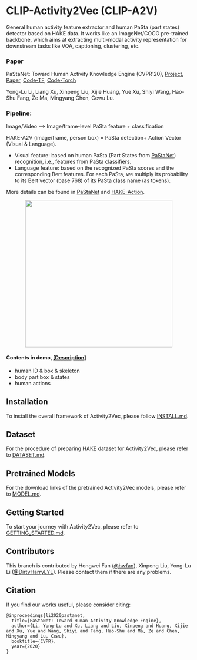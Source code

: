 # CLIP-Activity2Vec (CLIP-A2V)
General human activity feature extractor and human PaSta (part states) detector based on HAKE data.
It works like an ImageNet/COCO pre-trained backbone, which aims at extracting multi-modal activity representation for downstream tasks like VQA, captioning, clustering, etc. 

### Paper
PaStaNet: Toward Human Activity Knowledge Engine (CVPR'20), [Project](http://hake-mvig.cn), [Paper](https://arxiv.org/abs/2004.00945), [Code-TF](https://github.com/DirtyHarryLYL/HAKE-Action), [Code-Torch](https://github.com/DirtyHarryLYL/HAKE-Action-Torch)

Yong-Lu Li, Liang Xu, Xinpeng Liu, Xijie Huang, Yue Xu, Shiyi Wang, Hao-Shu Fang, Ze Ma, Mingyang Chen, Cewu Lu.

### Pipeline: 
Image/Video --> Image/frame-level PaSta feature + classification

HAKE-A2V (image/frame, person box) = PaSta detection+ Action Vector (Visual & Language).

- Visual feature: based on human PaSta (Part States from [PaStaNet](https://arxiv.org/pdf/2004.00945.pdf)) recognition, i.e., features from PaSta classifiers. 
- Language feature: based on the recognized PaSta scores and the corresponding Bert features. 
For each PaSta, we multiply its probability to its Bert vector (base 768) of its PaSta class name (as tokens). 

More details can be found in [PaStaNet](https://arxiv.org/pdf/2004.00945.pdf) and [HAKE-Action](https://github.com/DirtyHarryLYL/HAKE-Action).

<p align='center'>
    <img src="demo/a2v-demo.gif", height="400">
</p>

<!-- ## Full demo: [[YouTube]](https://t.co/hXiAYPXEuL?amp=1), [[bilibili]](https://www.bilibili.com/video/BV1s54y1Y76s) -->
#### Contents in demo, [[Description]](https://drive.google.com/file/d/1iZ57hKjus2lKbv1MAB-TLFrChSoWGD5e/view?usp=sharing)
- human ID & box & skeleton
- body part box & states
- human actions

## Installation
 To install the overall framework of Activity2Vec, please follow [INSTALL.md](./INSTALL.md).

## Dataset
 For the procedure of preparing HAKE dataset for Activity2Vec, please refer to [DATASET.md](./DATASET.md).

## Pretrained Models
 For the download links of the pretrained Activity2Vec models, please refer to [MODEL.md](./MODEL.md).
 
## Getting Started
 To start your journey with Activity2Vec, please refer to [GETTING_STARTED.md](./GETTING_STARTED.md).

## Contributors
This branch is contributed by Hongwei Fan ([@hwfan](https://github.com/hwfan)), Xinpeng Liu, Yong-Lu Li ([@DirtyHarryLYL](https://github.com/DirtyHarryLYL)). Please contact them if there are any problems.
 
## Citation
 If you find our works useful, please consider citing:
```
@inproceedings{li2020pastanet,
  title={PaStaNet: Toward Human Activity Knowledge Engine},
  author={Li, Yong-Lu and Xu, Liang and Liu, Xinpeng and Huang, Xijie and Xu, Yue and Wang, Shiyi and Fang, Hao-Shu and Ma, Ze and Chen, Mingyang and Lu, Cewu},
  booktitle={CVPR},
  year={2020}
}

```

